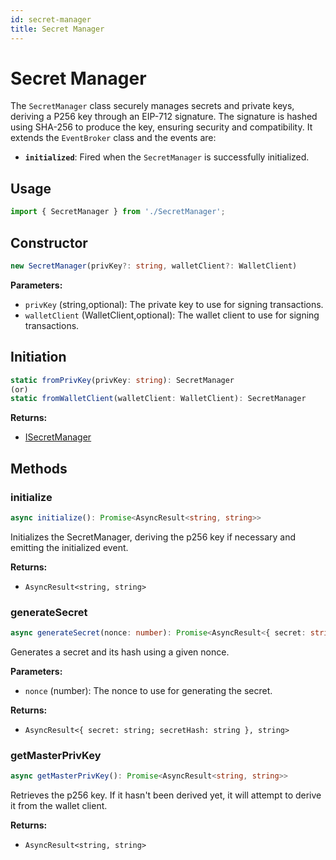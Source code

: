 ```yaml
---
id: secret-manager
title: Secret Manager
---
```


# Secret Manager

The `SecretManager` class securely manages secrets and private keys, deriving a P256 key through an EIP-712 signature. The signature is hashed using SHA-256 to produce the key, ensuring security and compatibility. It extends the `EventBroker` class and the events are:

- **`initialized`**: Fired when the `SecretManager` is successfully initialized.

## Usage

```ts
import { SecretManager } from './SecretManager';
```

## Constructor

```ts
new SecretManager(privKey?: string, walletClient?: WalletClient)
```

**Parameters:**

- `privKey` (string,optional): The private key to use for signing transactions.
- `walletClient` (WalletClient,optional): The wallet client to use for signing transactions.

## Initiation

```ts
static fromPrivKey(privKey: string): SecretManager
(or)
static fromWalletClient(walletClient: WalletClient): SecretManager
```

**Returns:**

- [ISecretManager](../types/ISecretManager.md)

## Methods

### initialize

```ts
async initialize(): Promise<AsyncResult<string, string>>
```

Initializes the SecretManager, deriving the p256 key if necessary and emitting the initialized event.

**Returns:**

- `AsyncResult<string, string>`

### generateSecret

```ts
async generateSecret(nonce: number): Promise<AsyncResult<{ secret: string; secretHash: string }, string>>
```

Generates a secret and its hash using a given nonce.

**Parameters:**

- `nonce` (number): The nonce to use for generating the secret.

**Returns:**

- `AsyncResult<{ secret: string; secretHash: string }, string>`

### getMasterPrivKey

```ts
async getMasterPrivKey(): Promise<AsyncResult<string, string>>
```

Retrieves the p256 key. If it hasn't been derived yet, it will attempt to derive it from the wallet client.

**Returns:**

- `AsyncResult<string, string>`
